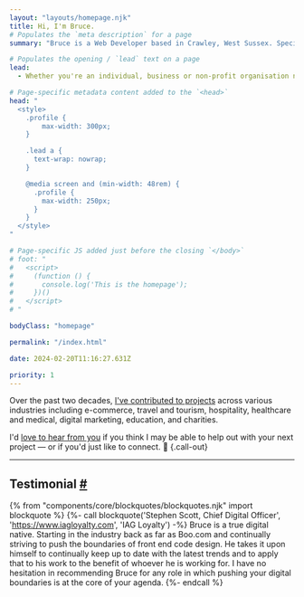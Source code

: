 ```yaml
---
layout: "layouts/homepage.njk"
title: Hi, I'm Bruce.
# Populates the `meta description` for a page
summary: "Bruce is a Web Developer based in Crawley, West Sussex. Specialising in crafting user-friendly, responsive, and resilient websites for individuals, businesses, and non-profit organisations. Build from scratch or update your site for a lasting online presence."

# Populates the opening / `lead` text on a page
lead:
  - Whether you're an individual, business or non-profit organisation needing a website built from scratch or looking to update, enhance, or optimise your current one, I specialise in crafting <strong>user-friendly</strong>, <strong>responsive</strong>, <strong>accessible</strong>, and <strong>resilient websites</strong>.

# Page-specific metadata content added to the `<head>`
head: "
  <style>
    .profile {
        max-width: 300px;
    }

    .lead a {
      text-wrap: nowrap;
    }

    @media screen and (min-width: 48rem) {
      .profile {
        max-width: 250px;
      }
    }
  </style>
"

# Page-specific JS added just before the closing `</body>`
# foot: "
#   <script>
#     (function () {
#       console.log('This is the homepage');
#     })()
#   </script>
# "

bodyClass: "homepage"

permalink: "/index.html"

date: 2024-02-20T11:16:27.631Z

priority: 1
---
```


Over the past two decades, [I've contributed to projects](/projects) across various industries including e-commerce, travel and tourism, hospitality, healthcare and medical, digital marketing, education, and charities.

I'd [love to hear from you](/contact) if you think I may be able to help out with your next project &mdash; or if you'd just like to connect. 👋 {.call-out}

---

<h2 id="testimonial" tabindex="-1" class="visually-hidden">Testimonial <a class="header-anchor" href="#testimonial">#</a></h2>

{% from "components/core/blockquotes/blockquotes.njk" import blockquote %}
{%- call blockquote('Stephen Scott, Chief Digital Officer', 'https://www.iagloyalty.com', 'IAG Loyalty') -%}
  Bruce is a true digital native. Starting in the industry back as far as Boo.com and continually striving to push the boundaries of front end code design. He takes it upon himself to continually keep up to date with the latest trends and to apply that to his work to the benefit of whoever he is working for. I have no hesitation in recommending Bruce for any role in which pushing your digital boundaries is at the core of your agenda.
{%- endcall %}
